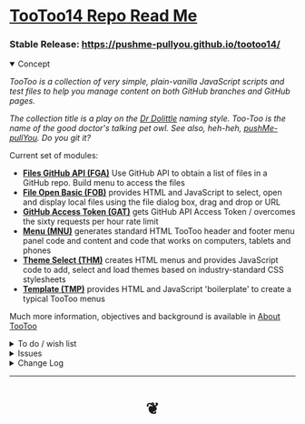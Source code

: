 # [TooToo14 Repo Read Me]( #README.md )

<span style=display:none; >[You are now in a GitHub source code view - click this link to view Read Me file as a web page]( https://pushme-pullyou.github.io/tootoo14/ "View file as a web page." ) </span>

### Stable Release: https://pushme-pullyou.github.io/tootoo14/

<details open>

<summary>Concept</summary>

_TooToo is a collection of very simple, plain-vanilla JavaScript scripts and test files to help you manage content on both GitHub branches and GitHub pages._

_The collection title is a play on the [Dr Dolittle]( https://en.wikipedia.org/wiki/Doctor_Dolittle ) naming style. Too-Too is the name of the good doctor's talking pet owl. See also, heh-heh, [pushMe-pullYou]( https://pushme-pullyou.github.io ). Do you git it?_

Current set of modules:

* **[Files GitHub API (FGA)]( https://pushme-pullyou.github.io/tootoo13/tootoo13.html#fga-files-github-api/README.md )** Use GitHub API to obtain a list of files in a GitHub repo. Build menu to access the files
* **[File Open Basic (FOB)]( https://pushme-pullyou.github.io/tootoo14/js-14-1/tootoo14-1.html#../js-14-1/fob-file-open-basic/README.md )** provides HTML and JavaScript to select, open and display local files using the file dialog box, drag and drop or URL
* **[GitHub Access Token (GAT)]( https://pushme-pullyou.github.io/tootoo14/js-14-1/tootoo14-1.html#../js-14-1/gat-github-access-token/README.md )** gets GitHub API Access Token / overcomes the sixty requests per hour rate limit
* **[Menu (MNU)]( https://pushme-pullyou.github.io/tootoo14/js-14-1/tootoo14-1.html#../js-14-1/mnu-menu/README.md )** generates standard HTML TooToo header and footer menu panel code and content and code that works on computers, tablets and phones <!-- * **[TooToo Selected Files Markdown (SFM)]( https://pushme-pullyou.github.io/tootoo13/tootoo13.html#cookbook/sfrm-selected-files-markdown/README.md )** provides HTML and JavaScript to open and read a Markdown file given an URL, convert the markdown to HTML and return the result to the calling function -->
* **[Theme Select (THM)]( https://pushme-pullyou.github.io/tootoo14/js-14-1/tootoo14-1.html#../js-14-1/thm-theme/README.md )** creates HTML menus and provides JavaScript code to add, select and load themes based on industry-standard CSS stylesheets
* **[Template (TMP)](https://pushme-pullyou.github.io/tootoo14/js-14-1/tootoo14-1.html#../js-14-1/tmp-template/README.md )** provides HTML and JavaScript 'boilerplate' to create a typical TooToo menus

Much more information, objectives and background is available in [About TooToo]( #pages/about-tootoo.md )

</details>
<details>

<summary>To do / wish list</summary>

See read me files in each module folder for more to do items

* 2019-01-23 ~ Theo ~ Add carousel / Add script gallery


</details>

<details>

<summary>Issues</summary>



</details>

<details>

<summary>Change Log</summary>

### 2019-05-29 ~ Theo

* B - TT14.1: Update readme / links

Dealt with
* 2019-05-13 ~ Not reloading ICO file

### 2019-05-13 ~ Theo

* Many fixes / see commit messages

Dealt with

* 2019-01-28 ~ Theo ~ Add ability to store styles for individual instances - not just single localStorage var
* 2019-01-24 ~ Theo ~ Footer buttons need closers

### 2019-04-14 ~ Theo

* Add FGA
* Drop OHC
* Add 'View source button'
* Add current file name is highlighted in menu

### 2019-01-23 ~ Theo

* Add details to change log

Fixed?

* 2019-01-22 ~ Theo ~ Menu background color not updating with style changes

Started

* 2019-01-22 ~ Theo ~ Add new GAT code

### 2019-01-19 ~ Theo

* Minor style, content and link fixes

### 2019-01-17 ~ Theo

* Add prototypes.md

### 2019-01-15 ~ Theo

* Update read me text

### 2019-01-13 ~ Theo

* Edits in most most modules
* Read me files have more content
* Prototype users starting to appear

### 2019-01-11 ~ Theo

Fork Tootoo13 to its own new repo

### 2019-01-09 ~ Theo

R13 starting to look good


### 2019-01-06 ~ Theo

ohc-on-hash-change
* Add support for GitHub API Access Token


### 2019-01-04 ~ Theo

TooToo13

Cookbook
* Add on-hash-change

Progress
* 2019-01-01 ~ HTML iframes and textareas have incorrect heights
* 2018-07-24 ~ Theo ~ Complete changeover to template literals

### 2019-01-03 ~ Theo

TooToo13
* Rename and move folder

style.css
* Popup position to fixed

Cookbook started

* Add fob-file-open
* Add fob-file-open-basic

### 2019-01-02 ~ Theo

TooToo CMS
* Various updates forked from spider
* Fix and update readme

Style.css
* navMenu: position fixed

Fixes underway
* 2019-01-01 ~ Bootstrap menu backgrounds need better classes
* 2019-01-01 ~ W3Schools fonts need better text sizes

### 2019-01-01 ~ Theo

TooToo CMS
* First commit


### 2018-07-24 ~ Theo

* Add all TooToo updates

### 2018-07-22 ~ Theo

* Many updates

#### 2018-07-11 ~ Theo

* Add details tags to menu - to see menu with and without scroll bars
* Set default font-size to 1rem = makes things slighlty smaller
* Add link to markdown-help.md and update that file to use picsum.photos for random images
* Played with styling

#### 2018-07-09 ~ Theo

* First commit
* Many fixes and adds

</details>

***

# <center title="hello!" ><a href=javascript:window.scrollTo(0,0); style=text-decoration:none; > ❦ </a></center>

